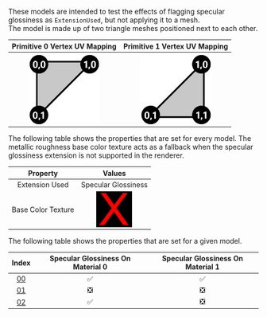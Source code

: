 These models are intended to test the effects of flagging specular glossiness as `ExtensionUsed`, but not applying it to a mesh.  
The model is made up of two triangle meshes positioned next to each other.

Primitive 0 Vertex UV Mapping | Primitive 1 Vertex UV Mapping
:---: | :---:
<img src="./Icon_UVspace2.png" height="144" width="144" align="middle"> | <img src="./Icon_UVspace3.png" height="144" width="144" align="middle"> 

The following table shows the properties that are set for every model. The metallic roughness base color texture acts as a fallback when the specular glossiness extension is not supported in the renderer.  


Property | **Values**
:---: | :---:
Extension Used | Specular Glossiness
Base Color Texture | <img src="./X.png" height="72" width="72" align="middle">

 
The following table shows the properties that are set for a given model.  


Index | Specular Glossiness On Material 0 | Specular Glossiness On Material 1
:---: | :---: | :---:
[00](./Material_Mixed_00.gltf) | :white_check_mark: | :white_check_mark:
[01](./Material_Mixed_01.gltf) | :negative_squared_cross_mark: | :negative_squared_cross_mark:
[02](./Material_Mixed_02.gltf) | :white_check_mark: | :negative_squared_cross_mark:
 
